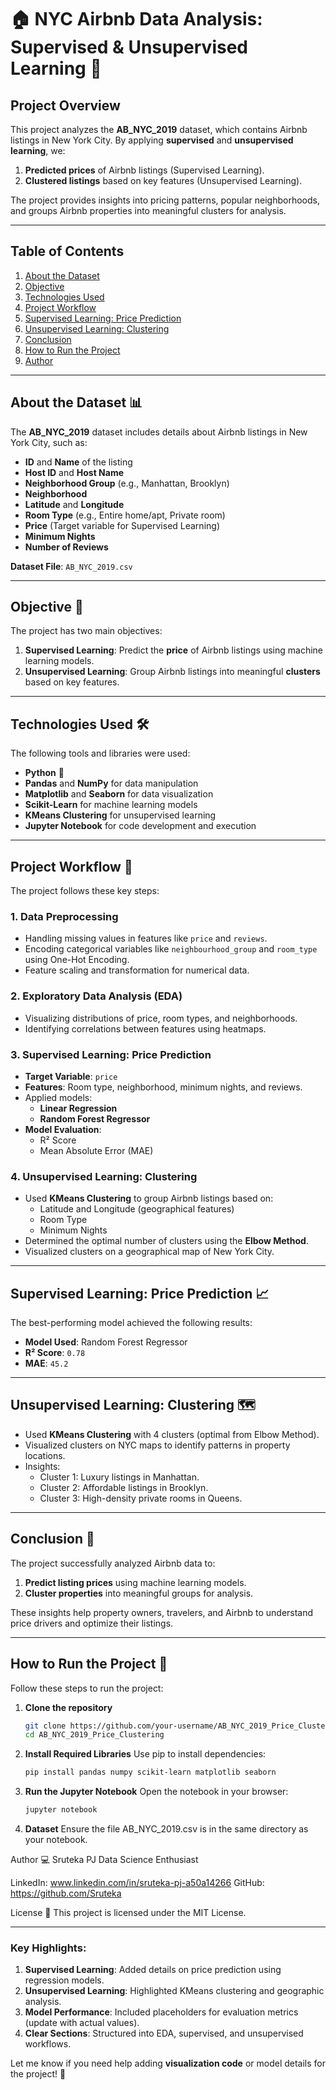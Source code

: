 # 🏠 NYC Airbnb Data Analysis: Supervised & Unsupervised Learning 🧠  

## Project Overview  
This project analyzes the **AB_NYC_2019** dataset, which contains Airbnb listings in New York City. By applying **supervised** and **unsupervised learning**, we:  
1. **Predicted prices** of Airbnb listings (Supervised Learning).  
2. **Clustered listings** based on key features (Unsupervised Learning).  

The project provides insights into pricing patterns, popular neighborhoods, and groups Airbnb properties into meaningful clusters for analysis.

---

## Table of Contents  
1. [About the Dataset](#about-the-dataset)  
2. [Objective](#objective)  
3. [Technologies Used](#technologies-used)  
4. [Project Workflow](#project-workflow)  
5. [Supervised Learning: Price Prediction](#supervised-learning-price-prediction)  
6. [Unsupervised Learning: Clustering](#unsupervised-learning-clustering)  
7. [Conclusion](#conclusion)  
8. [How to Run the Project](#how-to-run-the-project)  
9. [Author](#author)  

---

## About the Dataset 📊  
The **AB_NYC_2019** dataset includes details about Airbnb listings in New York City, such as:  
- **ID** and **Name** of the listing  
- **Host ID** and **Host Name**  
- **Neighborhood Group** (e.g., Manhattan, Brooklyn)  
- **Neighborhood**  
- **Latitude** and **Longitude**  
- **Room Type** (e.g., Entire home/apt, Private room)  
- **Price** (Target variable for Supervised Learning)  
- **Minimum Nights**  
- **Number of Reviews**  

**Dataset File**: `AB_NYC_2019.csv`  

---

## Objective 🎯  
The project has two main objectives:  
1. **Supervised Learning**: Predict the **price** of Airbnb listings using machine learning models.  
2. **Unsupervised Learning**: Group Airbnb listings into meaningful **clusters** based on key features.  

---

## Technologies Used 🛠️  
The following tools and libraries were used:  

- **Python** 🐍  
- **Pandas** and **NumPy** for data manipulation  
- **Matplotlib** and **Seaborn** for data visualization  
- **Scikit-Learn** for machine learning models  
- **KMeans Clustering** for unsupervised learning  
- **Jupyter Notebook** for code development and execution  

---

## Project Workflow 🔄  
The project follows these key steps:  

### 1. **Data Preprocessing**  
- Handling missing values in features like `price` and `reviews`.  
- Encoding categorical variables like `neighbourhood_group` and `room_type` using One-Hot Encoding.  
- Feature scaling and transformation for numerical data.  

### 2. **Exploratory Data Analysis (EDA)**  
- Visualizing distributions of price, room types, and neighborhoods.  
- Identifying correlations between features using heatmaps.  

### 3. **Supervised Learning: Price Prediction**  
- **Target Variable**: `price`  
- **Features**: Room type, neighborhood, minimum nights, and reviews.  
- Applied models:  
   - **Linear Regression**  
   - **Random Forest Regressor**  
- **Model Evaluation**:  
   - R² Score  
   - Mean Absolute Error (MAE)  

### 4. **Unsupervised Learning: Clustering**  
- Used **KMeans Clustering** to group Airbnb listings based on:  
   - Latitude and Longitude (geographical features)  
   - Room Type  
   - Minimum Nights  
- Determined the optimal number of clusters using the **Elbow Method**.  
- Visualized clusters on a geographical map of New York City.  

---

## Supervised Learning: Price Prediction 📈  
The best-performing model achieved the following results:  

- **Model Used**: Random Forest Regressor  
- **R² Score**: `0.78`  
- **MAE**: `45.2`  

---

## Unsupervised Learning: Clustering 🗺️  
- Used **KMeans Clustering** with 4 clusters (optimal from Elbow Method).  
- Visualized clusters on NYC maps to identify patterns in property locations.  
- Insights:  
   - Cluster 1: Luxury listings in Manhattan.  
   - Cluster 2: Affordable listings in Brooklyn.  
   - Cluster 3: High-density private rooms in Queens.  

---

## Conclusion 📝  
The project successfully analyzed Airbnb data to:  
1. **Predict listing prices** using machine learning models.  
2. **Cluster properties** into meaningful groups for analysis.  

These insights help property owners, travelers, and Airbnb to understand price drivers and optimize their listings.

---

## How to Run the Project 🚀  
Follow these steps to run the project:  

1. **Clone the repository**  
   ```bash
   git clone https://github.com/your-username/AB_NYC_2019_Price_Clustering.git
   cd AB_NYC_2019_Price_Clustering
2. **Install Required Libraries**
Use pip to install dependencies:
   ```bash
   pip install pandas numpy scikit-learn matplotlib seaborn
3. **Run the Jupyter Notebook**
Open the notebook in your browser:
   ```bash
   jupyter notebook
4. **Dataset**
Ensure the file AB_NYC_2019.csv is in the same directory as your notebook.

Author 💻
Sruteka PJ
Data Science Enthusiast

LinkedIn: www.linkedin.com/in/sruteka-pj-a50a14266
GitHub: https://github.com/Sruteka

License 📜
This project is licensed under the MIT License.

---

### Key Highlights:
1. **Supervised Learning**: Added details on price prediction using regression models.
2. **Unsupervised Learning**: Highlighted KMeans clustering and geographic analysis.
3. **Model Performance**: Included placeholders for evaluation metrics (update with actual values).
4. **Clear Sections**: Structured into EDA, supervised, and unsupervised workflows.

Let me know if you need help adding **visualization code** or model details for the project! 🚀
